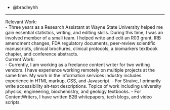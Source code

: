 - @bradleyhh
<hr>
Relevant Work:<br>
- Three years as a Research Assistant at Wayne State University helped me gain essential statistics, writing, and editing skills. During this time, I was an involved member of a small team. I helped write and edit an R03 grant, IRB amendment changes, FDA regulatory documents, peer-review scientific manuscripts, clinical brochures, clinical protocols, a biomarkers textbook chapter, and conference abstracts.<br>
Current Work:<br>
- Currently, I am working as a freelance content writer for two writing vendors. I have experience working remotely on multiple projects at the same time. My work in the information services industry includes experience in HTML markup, CSS, and Javascript.
- For Straive, I primarily write accessibility alt-text descriptions. Topics of work including university physics, engineering, biochemistry, and geology textbooks.
- For ContentWriters, I have written B2B whitepapers, tech blogs, and video scripts.<br>

<!---
bradleyhh/bradleyhh is a ✨ special ✨ repository because its `README.md` (this file) appears on your GitHub profile.
You can click the Preview link to take a look at your changes.
--->
